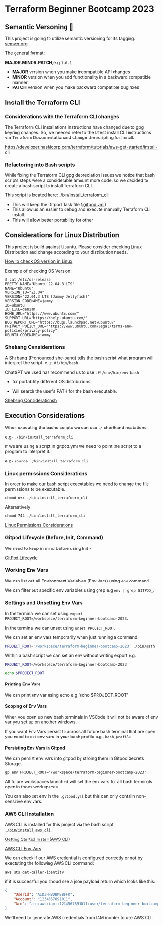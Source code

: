 # Terraform Beginner Bootcamp 2023

## Semantic Versoning :mage:

This project is going to utilize semantic versioning for its tagging.
[semver.org](https://semver.org/)


The general format:

**MAJOR.MINOR.PATCH**,e.g `1.0.1`

- **MAJOR** version when you make incompatible API changes
- **MINOR** version when you add functionality in a backward compatible manner
- **PATCH** version when you make backward compatible bug fixes

## Install the Terraform CLI

### Considerations with the Terraform CLI changes

The Terraform CLI installations instructions have changed due to gpg keyring changes. So, we needed refer to the latest install CLI instructions via Terraform Documentationand change the scripting for install.

https://developer.hashicorp.com/terraform/tutorials/aws-get-started/install-cli

### Refactoring into Bash scripts

While fixing the Terraform CLI gpg depreciation issues we notice that bash scripts steps were a considerable amount more code. so we decided to create a bash script to install Terraform CLI.

This script is located here: [./bin/install_terraform_cli](./bin/install_terraform_cli)

- This will keep the Gitpod Task file ([.gitpod.yml](.gitpod.yml))
- This allow us an easier to debug and execute manually Terraform CLI install.
- This will allow better portability for other

## Considerations for Linux Distribution

This project is build against Ubuntu.
Please consider checking Linux Distribution and change according to your distribution needs.

[How to check OS version in Linux](https://www.cyberciti.biz/faq/how-to-check-os-version-in-linux-command-line/)

Example of checking OS Version:

```
$ cat /etc/os-release
PRETTY_NAME="Ubuntu 22.04.3 LTS"
NAME="Ubuntu"
VERSION_ID="22.04"
VERSION="22.04.3 LTS (Jammy Jellyfish)"
VERSION_CODENAME=jammy
ID=ubuntu
ID_LIKE=debian
HOME_URL="https://www.ubuntu.com/"
SUPPORT_URL="https://help.ubuntu.com/"
BUG_REPORT_URL="https://bugs.launchpad.net/ubuntu/"
PRIVACY_POLICY_URL="https://www.ubuntu.com/legal/terms-and-policies/privacy-policy"
UBUNTU_CODENAME=jammy

```

### Shebang Considerations

A Shebang (Pronounced she-bang) tells the bash script what program will interpret the script. e.g-   `#!/bin/bash`


ChatGPT we used has recommend us to use : `#!/env/bin/env bash`

- for portability different OS distributions

- Will search the user's PATH for the bash executable.

[Shebang Considerationsh](https://en.wikipedia.org/wiki/Shebang_(Unix))


## Execution Considerations


When executing the bashs scripts we can use `./` shorthand noatations.

e.g- `./bin/install_terraform_cli`

If we are using a script in gitpod.yml we need to point the script to a program to interpret it.

e.g- `source ./bin/install_terraform_cli`

### Linux permissions Considerations

In order to make our bash script executables we need to change the file permissions to be executable.

`chmod u+x ./bin/install_terrafoorm_cli`

Alternatively

```
chmod 744 ./bin/install_terraform_cli
```

[Linux Permissions Considerations](https://www.redhat.com/sysadmin/linux-file-permissions-explained)


### Gitpod Lifecycle (Before, Init, Command)

We need to keep in mind before using Init -

[GitPod Lifecycle](https://www.gitpod.io/docs/configure/workspaces/workspace-lifecycle)


### Working Env Vars

We can list out all Environment Variables (Env Vars) using `env` command.

We can filter out specific env variables using grep e.g `env | grep GITPOD_`.


### Settings and Unsetting Env Vars

In the terminal we can set using `export PROJECT_ROOT=/workspace/terraform-beginner-bootcamp-2023`.

In the terminal we can unset using `unset PROJECT_ROOT`.

We can set an env vars temporarily when just running a command.

```sh
PROJECT_ROOT='/workspace/terraform-beginner-bootcamp-2023' ./bin/path
```

Within a bash script we can set an env without writing export e.g.

```sh
PROJECT_ROOT=/workspace/terraform-beginner-bootcamp-2023

echo $PROJECT_ROOT
```

#### Printing Env Vars

We can print env var using echo e.g 'echo $PROJECT_ROOT'

#### Scoping of Env Vars

When you open up new bash terminals in VSCode it will not be aware of env var you set up on another windows.

If you want Env Vars persist to across all future bash terminal that are open you need to set env vars in your bash profile e.g `.bash_profile`

#### Persisting Env Vars in Gitpod

We can persist env vars into gitpod by stroing them in Gitpod Secrets Storage.

```
gp env PROJECT_ROOT='/workspace/terraform-beginner-bootcamp-2023'
```
All future workspaces launched will set the env vars for all bash terminals open in thoes workspaces.

You can also set env in the `.gitpod.yml` but this can only contaiin non-sensitive env vars.

### AWS CLI Installation

AWS CLI is installed for this project via the bash script [`./bin/install_aws_cli`](./bin/install_aws_cli).

[Getting Started Install (AWS CLI)](https://docs.aws.amazon.com/cli/latest/userguide/getting-started-install.html)

[AWS CLI Env Vars](https://docs.aws.amazon.com/cli/latest/userguide/cli-configure-envvars.html)

We can check if our AWS credential is configured correctly or not by exectuting the following AWS CLI command:
```sh
aws sts get-caller-identity
```
if it is successful you shoud see a json payload  return which looks like this:

```json
{
    "UserId": "AIDJHNBDBMSBDFK",
    "Account": "1234567891011",
    "Arn": "arn:aws:iam::1234567891011:user/terraform-beginner-bootcamp"
}

```

We'll need to generate AWS credentials from IAM inorder to use AWS CLI.